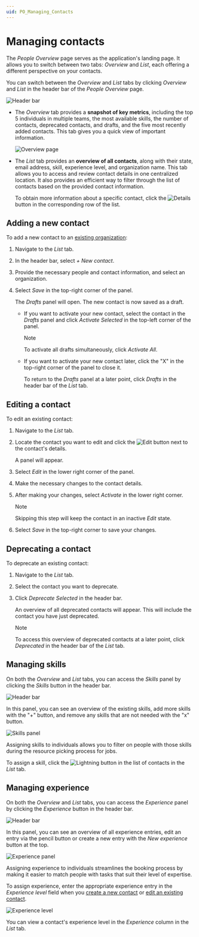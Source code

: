 ```yaml
---
uid: PO_Managing_Contacts
---
```


# Managing contacts

The *People Overview* page serves as the application's landing page. It allows you to switch between two tabs: *Overview* and *List*, each offering a different perspective on your contacts.

You can switch between the *Overview* and *List* tabs by clicking *Overview* and *List* in the header bar of the *People Overview* page.

![Header bar](~/user-guide/images/PO_HeaderBar.png)

- The *Overview* tab provides a **snapshot of key metrics**, including the top 5 individuals in multiple teams, the most available skills, the number of contacts, deprecated contacts, and drafts, and the five most recently added contacts. This tab gives you a quick view of important information.

  ![Overview page](~/user-guide/images/PO_People_Overview_Example.png)

- The *List* tab provides an **overview of all contacts**, along with their state, email address, skill, experience level, and organization name. This tab allows you to access and review contact details in one centralized location. It also provides an efficient way to filter through the list of contacts based on the provided contact information.

  To obtain more information about a specific contact, click the ![Details](~/user-guide/images/PO_Details.png) button in the corresponding row of the list.

## Adding a new contact

To add a new contact to an [existing organization](xref:PO_Managing_Organizations):

1. Navigate to the *List* tab.

1. In the header bar, select *+ New contact*.

1. Provide the necessary people and contact information, and select an organization.

1. Select *Save* in the top-right corner of the panel.

   The *Drafts* panel will open. The new contact is now saved as a draft.

   - If you want to activate your new contact, select the contact in the *Drafts* panel and click *Activate Selected* in the top-left corner of the panel.

     > [!NOTE]
     > To activate all drafts simultaneously, click *Activate All*.

   - If you want to activate your new contact later, click the "X" in the top-right corner of the panel to close it.

     To return to the *Drafts* panel at a later point, click *Drafts* in the header bar of the *List* tab.

## Editing a contact

To edit an existing contact:

1. Navigate to the *List* tab.

1. Locate the contact you want to edit and click the ![Edit](~/user-guide/images/PO_Edit.png) button next to the contact's details.

   A panel will appear.

1. Select *Edit* in the lower right corner of the panel.

1. Make the necessary changes to the contact details.

1. After making your changes, select *Activate* in the lower right corner.

   > [!NOTE]
   > Skipping this step will keep the contact in an inactive *Edit* state.

1. Select *Save* in the top-right corner to save your changes.

## Deprecating a contact

To deprecate an existing contact:

1. Navigate to the *List* tab.

1. Select the contact you want to deprecate.

1. Click *Deprecate Selected* in the header bar.

   An overview of all deprecated contacts will appear. This will include the contact you have just deprecated.

   > [!NOTE]
   > To access this overview of deprecated contacts at a later point, click *Deprecated* in the header bar of the *List* tab.

## Managing skills

On both the *Overview* and *List* tabs, you can access the *Skills* panel by clicking the *Skills* button in the header bar.

![Header bar](~/user-guide/images/PO_Skills_Header_Bar.png)

In this panel, you can see an overview of the existing skills, add more skills with the "+" button, and remove any skills that are not needed with the "x" button.

![Skills panel](~/solutions/images/PO_Manage_Skills.png)

Assigning skills to individuals allows you to filter on people with those skills during the resource picking process for jobs.

To assign a skill, click the ![Lightning](~/user-guide/images/PO_Skills.png) button in the list of contacts in the *List* tab.

## Managing experience

On both the *Overview* and *List* tabs, you can access the *Experience* panel by clicking the *Experience* button in the header bar.

![Header bar](~/user-guide/images/PO_Experience_Header_Bar.png)

In this panel, you can see an overview of all experience entries, edit an entry via the pencil button or create a new entry with the *New experience* button at the top.

![Experience panel](~/solutions/images/Experience_panel.png)

Assigning experience to individuals streamlines the booking process by making it easier to match people with tasks that suit their level of expertise.

To assign experience, enter the appropriate experience entry in the *Experience level* field when you [create a new contact](#adding-a-new-contact) or [edit an existing contact](#editing-a-contact).

![Experience level](~/user-guide/images/PO_Experience_Level.png)

You can view a contact's experience level in the *Experience* column in the *List* tab.
